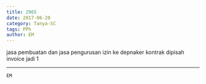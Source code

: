 ```yaml
---
title: 2965
date: 2017-06-20
category: Tanya-SC
tags: PPh
author: EM
---
```


jasa pembuatan dan jasa pengurusan izin ke depnaker kontrak dipisah invoice jadi 1

---



`EM`
